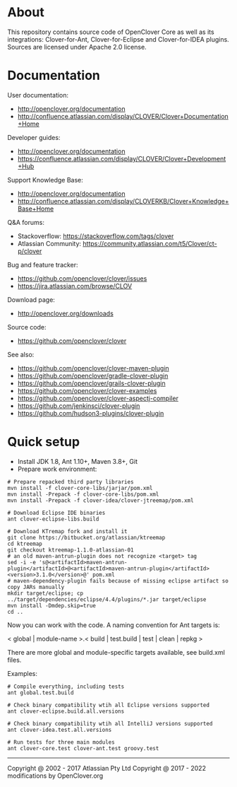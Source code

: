 # About #

This repository contains source code of OpenClover Core as well as its integrations: Clover-for-Ant, Clover-for-Eclipse
and Clover-for-IDEA plugins. Sources are licensed under Apache 2.0 license.

# Documentation #

User documentation:

* http://openclover.org/documentation
* http://confluence.atlassian.com/display/CLOVER/Clover+Documentation+Home

Developer guides:

* http://openclover.org/documentation
* https://confluence.atlassian.com/display/CLOVER/Clover+Development+Hub

Support Knowledge Base:

* http://openclover.org/documentation
* http://confluence.atlassian.com/display/CLOVERKB/Clover+Knowledge+Base+Home

Q&A forums:

* Stackoverflow: https://stackoverflow.com/tags/clover
* Atlassian Community: https://community.atlassian.com/t5/Clover/ct-p/clover

Bug and feature tracker:

* https://github.com/openclover/clover/issues
* https://jira.atlassian.com/browse/CLOV

Download page:

* http://openclover.org/downloads

Source code:

* https://github.com/openclover/clover

See also:

* https://github.com/openclover/clover-maven-plugin
* https://github.com/openclover/gradle-clover-plugin
* https://github.com/openclover/grails-clover-plugin
* https://github.com/openclover/clover-examples
* https://github.com/openclover/clover-aspectj-compiler
* https://github.com/jenkinsci/clover-plugin
* https://github.com/hudson3-plugins/clover-plugin

# Quick setup #

* Install JDK 1.8, Ant 1.10+, Maven 3.8+, Git
* Prepare work environment: 

```
# Prepare repacked third party libraries
mvn install -f clover-core-libs/jarjar/pom.xml
mvn install -Prepack -f clover-core-libs/pom.xml
mvn install -Prepack -f clover-idea/clover-jtreemap/pom.xml

# Download Eclipse IDE binaries
ant clover-eclipse-libs.build

# Download KTremap fork and install it
git clone https://bitbucket.org/atlassian/ktreemap
cd ktreemap
git checkout ktreemap-1.1.0-atlassian-01
# an old maven-antrun-plugin does not recognize <target> tag
sed -i -e 's@<artifactId>maven-antrun-plugin</artifactId>@<artifactId>maven-antrun-plugin</artifactId><version>3.1.0</version>@' pom.xml
# maven-dependency-plugin fails because of missing eclipse artifact so copy JARs manually
mkdir target/eclipse; cp ../target/dependencies/eclipse/4.4/plugins/*.jar target/eclipse
mvn install -Dmdep.skip=true  
cd ..
```

Now you can work with the code. A naming convention for Ant targets is:

< global | module-name >.< build | test.build | test | clean | repkg >

There are more global and module-specific targets available, see build.xml files.

Examples:

```
# Compile everything, including tests
ant global.test.build

# Check binary compatibility wtih all Eclipse versions supported 
ant clover-eclipse.build.all.versions

# Check binary compatibility wtih all IntelliJ versions supported
ant clover-idea.test.all.versions

# Run tests for three main modules
ant clover-core.test clover-ant.test groovy.test
```

---

Copyright @ 2002 - 2017 Atlassian Pty Ltd
Copyright @ 2017 - 2022 modifications by OpenClover.org
